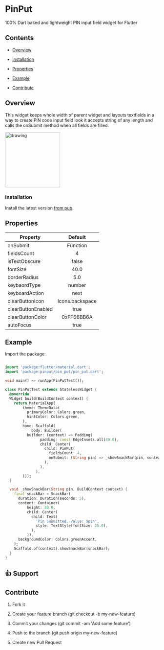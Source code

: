 # PinPut

100% Dart based and lightweight PIN input field widget for Flutter

## Contents

- [Overview](#overview)

- [Installation](#installation)

- [Properties](#properties)

- [Example](#example)

- [Contribute](#contribute)

## Overview

This widget keeps whole width of parent widget and layouts textfields in a way to create PIN code input field look it accepts string of any length and calls the onSubmit method when all fields are filled.

<img  src="https://raw.githubusercontent.com/Tkko/Flutter_PinPut/master/example/pinput_demo.gif"  alt="drawing"  width="180"/>

### Installation

Install the latest version [from pub](https://pub.dartlang.org/packages/pinput).

## Properties

| Property | Default |
|------------|:---------------------:|
| onSubmit | Function |
| fieldsCount | 4 |
| isTextObscure | false |
| fontSize | 40.0 |
| borderRadius | 5.0 |
| keybaordType | number |
| keyboardAction | next |
| clearButtonIcon  | Icons.backspace |
| clearButtonEnabled  | true |
| clearButtonColor  | 0xFF66BB6A |
| autoFocus  | true |

## Example

Import the package:

```dart

import 'package:flutter/material.dart';
import 'package:pinput/pin_put/pin_put.dart';

void main() => runApp(PinPutTest());

class PinPutTest extends StatelessWidget {
  @override
  Widget build(BuildContext context) {
    return MaterialApp(
        theme: ThemeData(
          primaryColor: Colors.green,
          hintColor: Colors.green,
        ),
        home: Scaffold(
            body: Builder(
          builder: (context) => Padding(
                padding: const EdgeInsets.all(40.0),
                child: Center(
                  child: PinPut(
                    fieldsCount: 4,
                    onSubmit: (String pin) => _showSnackBar(pin, context),
                  ),
                ),
              ),
        )));
  }

  void _showSnackBar(String pin, BuildContext context) {
    final snackBar = SnackBar(
      duration: Duration(seconds: 5),
      content: Container(
          height: 80.0,
          child: Center(
            child: Text(
              'Pin Submitted. Value: $pin',
              style: TextStyle(fontSize: 25.0),
            ),
          )),
      backgroundColor: Colors.greenAccent,
    );
    Scaffold.of(context).showSnackBar(snackBar);
  }
}
```

## 👍 Support

## Contribute

1. Fork it

2. Create your feature branch (git checkout -b my-new-feature)

3. Commit your changes (git commit -am 'Add some feature')

4. Push to the branch (git push origin my-new-feature)

5. Create new Pull Request